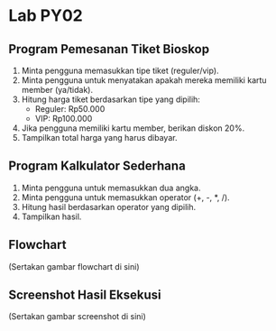 # Lab PY02

## Program Pemesanan Tiket Bioskop
1. Minta pengguna memasukkan tipe tiket (reguler/vip).
2. Minta pengguna untuk menyatakan apakah mereka memiliki kartu member (ya/tidak).
3. Hitung harga tiket berdasarkan tipe yang dipilih:
   - Reguler: Rp50.000
   - VIP: Rp100.000
4. Jika pengguna memiliki kartu member, berikan diskon 20%.
5. Tampilkan total harga yang harus dibayar.

## Program Kalkulator Sederhana
1. Minta pengguna untuk memasukkan dua angka.
2. Minta pengguna untuk memasukkan operator (+, -, *, /).
3. Hitung hasil berdasarkan operator yang dipilih.
4. Tampilkan hasil.

## Flowchart
(Sertakan gambar flowchart di sini)

## Screenshot Hasil Eksekusi
(Sertakan gambar screenshot di sini)
